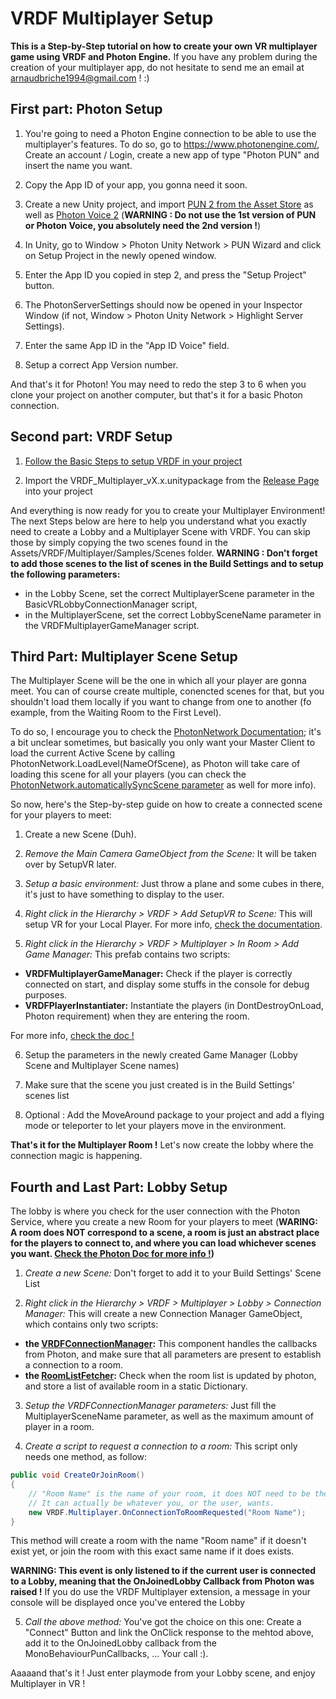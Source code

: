 # VRDF Multiplayer Setup 

**This is a Step-by-Step tutorial on how to create your own VR multiplayer game using VRDF and Photon Engine.**
If you have any problem during the creation of your multiplayer app, do not hesitate to send me an email at arnaudbriche1994@gmail.com ! :)

## First part: Photon Setup 
1. You're going to need a Photon Engine connection to be able to use the multiplayer's features. To do so, go to https://www.photonengine.com/, Create an account / Login, create a new app of type "Photon PUN" and insert the name you want.

2. Copy the App ID of your app, you gonna need it soon.

3. Create a new Unity project, and import [PUN 2 from the Asset Store](https://assetstore.unity.com/packages/tools/network/pun-2-free-119922) as well as [Photon Voice 2](https://assetstore.unity.com/packages/tools/audio/photon-voice-2-130518)  (**WARNING : Do not use the 1st version of PUN or Photon Voice, you absolutely need the 2nd version !**)

4. In Unity, go to Window > Photon Unity Network > PUN Wizard and click on Setup Project in the newly opened window.

5. Enter the App ID you copied in step 2, and press the "Setup Project" button.

6. The PhotonServerSettings should now be opened in your Inspector Window (if not, Window > Photon Unity Network > Highlight Server Settings).

7. Enter the same App ID in the "App ID Voice" field.

8. Setup a correct App Version number.


And that's it for Photon! You may need to redo the step 3 to 6 when you clone your project on another computer, but that's it for a basic Photon connection.



## Second part: VRDF Setup
1. [Follow the Basic Steps to setup VRDF in your project](https://github.com/Jamy4000/VRDF/wiki/Setup#basic-setup)

2. Import the VRDF_Multiplayer_vX.x.unitypackage from the [Release Page](https://github.com/Jamy4000/VRDF/releases) into your project


And everything is now ready for you to create your Multiplayer Environment! 
The next Steps below are here to help you understand what you exactly need to create a Lobby and a Multiplayer Scene with VRDF. You can skip those by simply copying the two scenes found in the Assets/VRDF/Multiplayer/Samples/Scenes folder.
**WARNING : Don't forget to add those scenes to the list of scenes in the Build Settings and to setup the following parameters:** 
- in the Lobby Scene, set the correct MultiplayerScene parameter in the BasicVRLobbyConnectionManager script,
- in the MultiplayerScene, set the correct LobbySceneName parameter in the VRDFMultiplayerGameManager script.



## Third Part: Multiplayer Scene Setup
The Multiplayer Scene will be the one in which all your player are gonna meet. You can of course create multiple, conencted scenes for that, but you shouldn't load them locally if you want to change from one to another (fo example, from the Waiting Room to the First Level). 

To do so, I encourage you to check the [PhotonNetwork Documentation](https://doc.photonengine.com/en-us/pun/current/demos-and-tutorials/pun-basics-tutorial/gamemanager-levels/); it's a bit unclear sometimes, but basically you only want your Master Client to load the current Active Scene by calling PhotonNetwork.LoadLevel(NameOfScene), as Photon will take care of loading this scene for all your players (you can check the [PhotonNetwork.automaticallySyncScene parameter](https://doc-api.photonengine.com/en/pun/v2/class_photon_1_1_pun_1_1_photon_network.html#a4e0cda79eb8975010a09693e07afc7a6) as well for more info). 

So now, here's the Step-by-step guide on how to create a connected scene for your players to meet:
1. Create a new Scene (Duh).

2. _Remove the Main Camera GameObject from the Scene:_ It will be taken over by SetupVR later.

3. _Setup a basic environment:_ Just throw a plane and some cubes in there, it's just to have something to display to the user.

4. _Right click in the Hierarchy > VRDF > Add SetupVR to Scene:_ This will setup VR for your Local Player. For more info, [check the documentation](https://github.com/Jamy4000/VRDF/wiki/Core-Package#setupvr-and-friends). 

5. _Right click in the Hierarchy > VRDF > Multiplayer > In Room > Add Game Manager:_ This prefab contains two scripts:
* **VRDFMultiplayerGameManager:** Check if the player is correctly connected on start, and display some stuffs in the console for debug purposes.
* **VRDFPlayerInstantiater:** Instantiate the players (in DontDestroyOnLoad, Photon requirement) when they are entering the room.

For more info, [check the doc !](https://github.com/Jamy4000/VRDF/wiki/VRDF-Multiplayer-Extension)

6. Setup the parameters in the newly created Game Manager (Lobby Scene and Multiplayer Scene names)

7. Make sure that the scene you just created is in the Build Settings' scenes list

8. Optional : Add the MoveAround package to your project and add a flying mode or teleporter to let your players move in the environment.


**That's it for the Multiplayer Room !** Let's now create the lobby where the connection magic is happening.



## Fourth and Last Part: Lobby Setup
The lobby is where you check for the user connection with the Photon Service, where you create a new Room for your players to meet (**WARING: A room does NOT correspond to a scene, a room is just an abstract place for the players to connect to, and where you can load whichever scenes you want. [Check the Photon Doc for more info !](https://doc-api.photonengine.com/en/pun/v1/class_room.html))**

1. _Create a new Scene:_ Don't forget to add it to your Build Settings' Scene List

2. _Right click in the Hierarchy > VRDF > Multiplayer > Lobby > Connection Manager:_ This will create a new Connection Manager GameObject, which contains only two scripts: 
* **the [VRDFConnectionManager](https://github.com/Jamy4000/VRDF/blob/develop/Assets/VRDF/Multiplayer/Scripts/Lobby/VRDFConnectionManager.cs):** This component handles the callbacks from Photon, and make sure that all parameters are present to establish a connection to a room. 
* **the [RoomListFetcher](https://github.com/Jamy4000/VRDF/blob/develop/Assets/VRDF/Multiplayer/Scripts/Lobby/RoomListFetcher.cs):** Check when the room list is updated by photon, and store a list of available room in a static Dictionary.

3. _Setup the VRDFConnectionManager parameters:_ Just fill the MultiplayerSceneName parameter, as well as the maximum amount of player in a room.

4. _Create a script to request a connection to a room:_ This script only needs one method, as follow:

```c#
public void CreateOrJoinRoom()
{
    // "Room Name" is the name of your room, it does NOT need to be the same name as your multiplayer scene. 
    // It can actually be whatever you, or the user, wants. 
    new VRDF.Multiplayer.OnConnectionToRoomRequested("Room Name");
}
```

This method will create a room with the name "Room name" if it doesn't exist yet, or join the room with this exact same name if it does exists. 

**WARNING: This event is only listened to if the current user is connected to a Lobby, meaning that the OnJoinedLobby Callback from Photon was raised !**  If you do use the VRDF Multiplayer extension, a message in your console will be displayed once you've entered the Lobby

5. _Call the above method:_ You've got the choice on this one: Create a "Connect" Button and link the OnClick response to the mehtod above, add it to the OnJoinedLobby callback from the MonoBehaviourPunCallbacks, ... Your call :).    

Aaaaand that's it ! Just enter playmode from your Lobby scene, and enjoy Multiplayer in VR !
